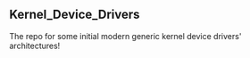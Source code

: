 ## Kernel_Device_Drivers

The repo for some initial modern generic kernel device drivers'
architectures!
